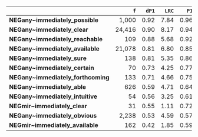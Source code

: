 |                                    |    `f` |   `dP1` |   `LRC` |   `P1` |       `G2` |   `f2` |   `exp_f` |   `unexp_f` |   `unexp_r` |   `adj_total` |
|:-----------------------------------|-------:|--------:|--------:|-------:|-----------:|-------:|----------:|------------:|------------:|--------------:|
| **NEGany~immediately_possible**    |  1,000 |    0.92 |    7.84 |   0.96 |   5,894.54 |  1,042 |     45.95 |      954.05 |        0.95 |       238,712 |
| **NEGany~immediately_clear**       | 24,416 |    0.90 |    8.17 |   0.94 | 140,793.11 | 26,002 |  1,146.75 |   23,269.25 |        0.95 |       346,404 |
| **NEGany~immediately_reachable**   |    109 |    0.88 |    5.68 |   0.92 |     617.63 |    118 |      5.20 |      103.80 |        0.95 |         2,613 |
| **NEGany~immediately_available**   | 21,078 |    0.81 |    6.80 |   0.85 | 111,188.32 | 24,769 |  1,092.38 |   19,985.62 |        0.95 |       639,462 |
| **NEGany~immediately_sure**        |    138 |    0.81 |    5.35 |   0.86 |     731.48 |    161 |      7.10 |      130.90 |        0.95 |       256,817 |
| **NEGany~immediately_certain**     |     70 |    0.73 |    4.25 |   0.77 |     340.55 |     91 |      4.01 |       65.99 |        0.94 |        73,223 |
| **NEGany~immediately_forthcoming** |    133 |    0.71 |    4.66 |   0.75 |     635.71 |    177 |      7.81 |      125.19 |        0.94 |         7,257 |
| **NEGany~immediately_able**        |    626 |    0.59 |    4.71 |   0.64 |   2,657.76 |    980 |     43.22 |      582.78 |        0.93 |       210,786 |
| **NEGany~immediately_intuitive**   |     54 |    0.56 |    3.25 |   0.61 |     220.96 |     89 |      3.93 |       50.07 |        0.93 |        20,597 |
| **NEGmir~immediately_clear**       |     31 |    0.55 |    1.11 |   0.72 |      62.23 |     43 |      7.46 |       23.54 |        0.76 |         6,689 |
| **NEGany~immediately_obvious**     |  2,238 |    0.53 |    4.59 |   0.57 |   8,776.67 |  3,915 |    172.66 |    2,065.34 |        0.92 |       164,094 |
| **NEGmir~immediately_available**   |    162 |    0.42 |    1.85 |   0.59 |     240.86 |    273 |     47.39 |      114.61 |        0.71 |         9,846 |